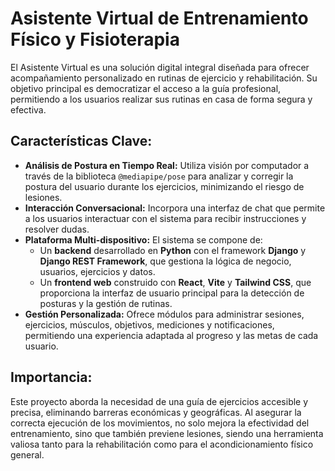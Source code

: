 # Asistente Virtual de Entrenamiento Físico y Fisioterapia

El Asistente Virtual es una solución digital integral diseñada para ofrecer acompañamiento personalizado en rutinas de ejercicio y rehabilitación. Su objetivo principal es democratizar el acceso a la guía profesional, permitiendo a los usuarios realizar sus rutinas en casa de forma segura y efectiva.

## Características Clave:

-   **Análisis de Postura en Tiempo Real:** Utiliza visión por computador a través de la biblioteca `@mediapipe/pose` para analizar y corregir la postura del usuario durante los ejercicios, minimizando el riesgo de lesiones.
-   **Interacción Conversacional:** Incorpora una interfaz de chat que permite a los usuarios interactuar con el sistema para recibir instrucciones y resolver dudas.
-   **Plataforma Multi-dispositivo:** El sistema se compone de:
    -   Un **backend** desarrollado en **Python** con el framework **Django** y **Django REST Framework**, que gestiona la lógica de negocio, usuarios, ejercicios y datos.
    -   Un **frontend web** construido con **React**, **Vite** y **Tailwind CSS**, que proporciona la interfaz de usuario principal para la detección de posturas y la gestión de rutinas.
-   **Gestión Personalizada:** Ofrece módulos para administrar sesiones, ejercicios, músculos, objetivos, mediciones y notificaciones, permitiendo una experiencia adaptada al progreso y las metas de cada usuario.

## Importancia:

Este proyecto aborda la necesidad de una guía de ejercicios accesible y precisa, eliminando barreras económicas y geográficas. Al asegurar la correcta ejecución de los movimientos, no solo mejora la efectividad del entrenamiento, sino que también previene lesiones, siendo una herramienta valiosa tanto para la rehabilitación como para el acondicionamiento físico general.